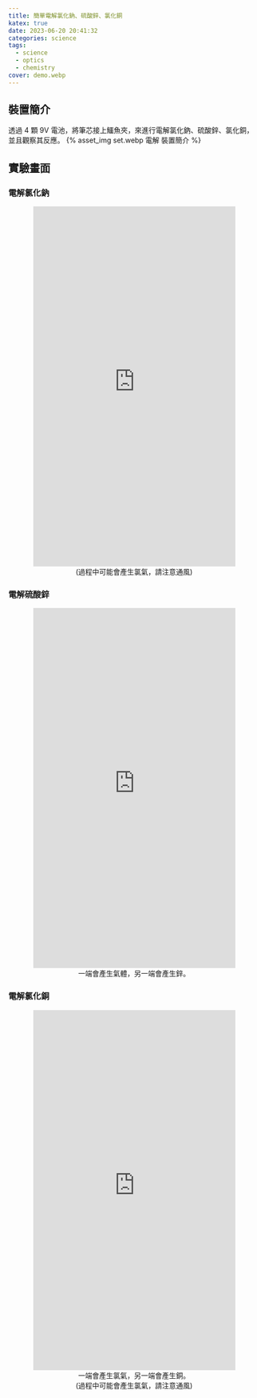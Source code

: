 ```yaml
---
title: 簡單電解氯化鈉、硫酸鋅、氯化銅
katex: true
date: 2023-06-20 20:41:32
categories: science
tags:
  - science
  - optics
  - chemistry
cover: demo.webp
---
```


## 裝置簡介
透過 4 顆 9V 電池，將筆芯接上鱷魚夾，來進行電解氯化鈉、硫酸鋅、氯化銅，並且觀察其反應。
{% asset_img set.webp 電解 裝置簡介 %}


## 實驗畫面

### 電解氯化鈉
<div style="text-align:center">
<iframe width="405" height="720" src="https://www.youtube.com/embed/vCrLzQNRZAI?si=hjace8ZueN3G9_AL" title="YouTube video player" frameborder="0" allow="accelerometer; autoplay; clipboard-write; encrypted-media; gyroscope; picture-in-picture; web-share" allowfullscreen></iframe>
<br>
(過程中可能會產生氯氣，請注意通風)
</div>

### 電解硫酸鋅
<div style="text-align:center">
<iframe width="405" height="720" src="https://www.youtube.com/embed/aNfJCTx1czQ?si=oqoS0uiV5IX0ltkt" title="YouTube video player" frameborder="0" allow="accelerometer; autoplay; clipboard-write; encrypted-media; gyroscope; picture-in-picture; web-share" allowfullscreen></iframe>
<br>
一端會產生氣體，另一端會產生鋅。
</div>

### 電解氯化銅
<div style="text-align:center">
<iframe width="405" height="720" src="https://www.youtube.com/embed/AQKCasrR6lc?si=5LbRpkmZWogf1qM_" title="YouTube video player" frameborder="0" allow="accelerometer; autoplay; clipboard-write; encrypted-media; gyroscope; picture-in-picture; web-share" allowfullscreen></iframe>
<br>
一端會產生氯氣，另一端會產生銅。
<br>
(過程中可能會產生氯氣，請注意通風)
</div>